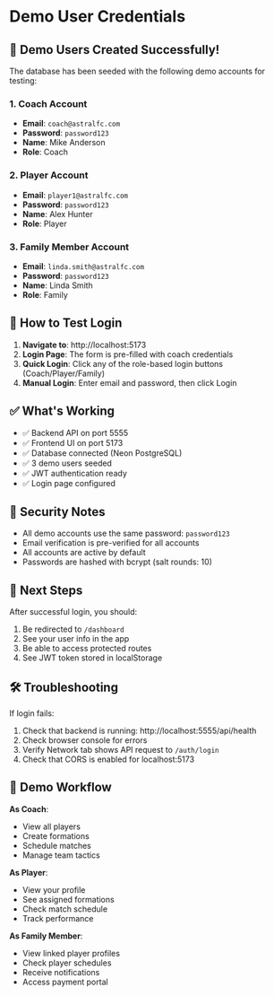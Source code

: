 # Demo User Credentials

## 🎉 Demo Users Created Successfully!

The database has been seeded with the following demo accounts for testing:

### 1. Coach Account
- **Email**: `coach@astralfc.com`
- **Password**: `password123`
- **Name**: Mike Anderson
- **Role**: Coach

### 2. Player Account
- **Email**: `player1@astralfc.com`
- **Password**: `password123`
- **Name**: Alex Hunter
- **Role**: Player

### 3. Family Member Account
- **Email**: `linda.smith@astralfc.com`
- **Password**: `password123`
- **Name**: Linda Smith
- **Role**: Family

## 🚀 How to Test Login

1. **Navigate to**: http://localhost:5173
2. **Login Page**: The form is pre-filled with coach credentials
3. **Quick Login**: Click any of the role-based login buttons (Coach/Player/Family)
4. **Manual Login**: Enter email and password, then click Login

## ✅ What's Working

- ✅ Backend API on port 5555
- ✅ Frontend UI on port 5173
- ✅ Database connected (Neon PostgreSQL)
- ✅ 3 demo users seeded
- ✅ JWT authentication ready
- ✅ Login page configured

## 🔐 Security Notes

- All demo accounts use the same password: `password123`
- Email verification is pre-verified for all accounts
- All accounts are active by default
- Passwords are hashed with bcrypt (salt rounds: 10)

## 📝 Next Steps

After successful login, you should:
1. Be redirected to `/dashboard`
2. See your user info in the app
3. Be able to access protected routes
4. See JWT token stored in localStorage

## 🛠️ Troubleshooting

If login fails:
1. Check that backend is running: http://localhost:5555/api/health
2. Check browser console for errors
3. Verify Network tab shows API request to `/auth/login`
4. Check that CORS is enabled for localhost:5173

## 🎯 Demo Workflow

**As Coach**:
- View all players
- Create formations
- Schedule matches
- Manage team tactics

**As Player**:
- View your profile
- See assigned formations
- Check match schedule
- Track performance

**As Family Member**:
- View linked player profiles
- Check player schedules
- Receive notifications
- Access payment portal
